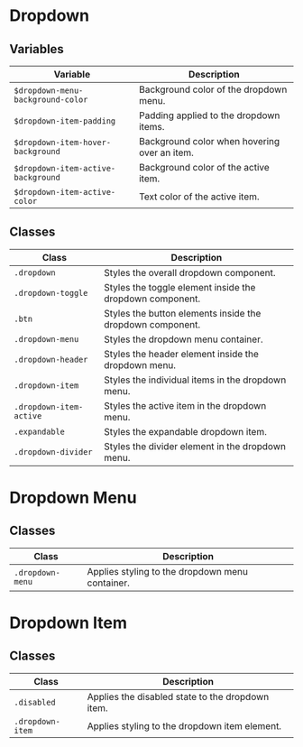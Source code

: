 # Dropdown

## Variables

| Variable                           | Description                                  |
| ---------------------------------- | -------------------------------------------- |
| `$dropdown-menu-background-color`  | Background color of the dropdown menu.       |
| `$dropdown-item-padding`           | Padding applied to the dropdown items.       |
| `$dropdown-item-hover-background`  | Background color when hovering over an item. |
| `$dropdown-item-active-background` | Background color of the active item.         |
| `$dropdown-item-active-color`      | Text color of the active item.               |

## Classes

| Class                   | Description                                               |
| ----------------------- | --------------------------------------------------------- |
| `.dropdown`             | Styles the overall dropdown component.                    |
| `.dropdown-toggle`      | Styles the toggle element inside the dropdown component.  |
| `.btn`                  | Styles the button elements inside the dropdown component. |
| `.dropdown-menu`        | Styles the dropdown menu container.                       |
| `.dropdown-header`      | Styles the header element inside the dropdown menu.       |
| `.dropdown-item`        | Styles the individual items in the dropdown menu.         |
| `.dropdown-item-active` | Styles the active item in the dropdown menu.              |
| `.expandable`           | Styles the expandable dropdown item.                      |
| `.dropdown-divider`     | Styles the divider element in the dropdown menu.          |

# Dropdown Menu

## Classes

| Class            | Description                                     |
| ---------------- | ----------------------------------------------- |
| `.dropdown-menu` | Applies styling to the dropdown menu container. |

# Dropdown Item

## Classes

| Class            | Description                                      |
| ---------------- | ------------------------------------------------ |
| `.disabled`      | Applies the disabled state to the dropdown item. |
| `.dropdown-item` | Applies styling to the dropdown item element.    |
